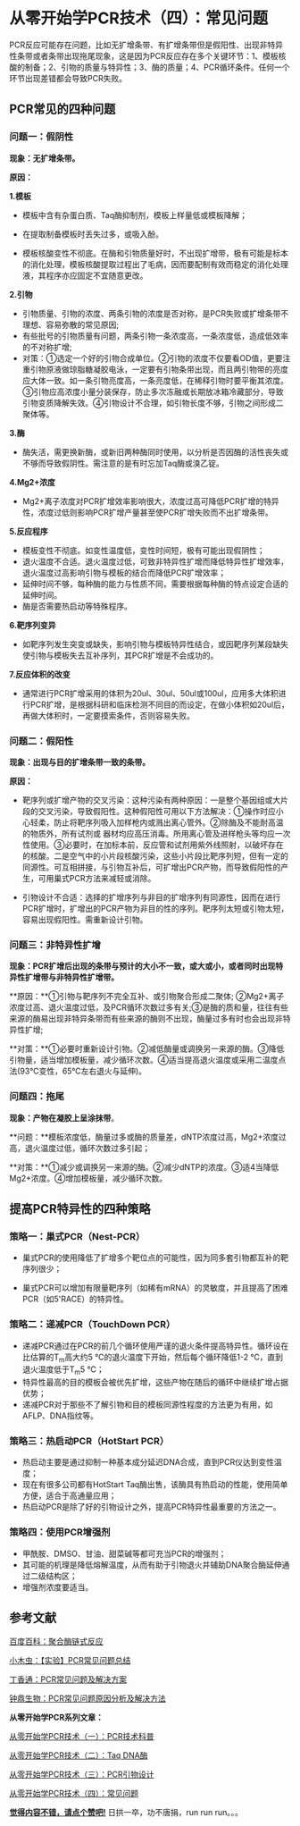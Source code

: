 # 从零开始学PCR技术（四）：常见问题

PCR反应可能存在问题，比如无扩增条带、有扩增条带但是假阳性、出现非特异性条带或者条带出现拖尾现象，这是因为PCR反应存在多个关键环节：1、模板核酸的制备；2、引物的质量与特异性；3、酶的质量；4、PCR循环条件。任何一个环节出现差错都会导致PCR失败。

## PCR常见的四种问题

### 问题一：假阴性

**现象：无扩增条带。**

**原因：**

**1.模板**

* 模板中含有杂蛋白质、Taq酶抑制剂，模板上样量低或模板降解；

* 在提取制备模板时丢失过多，或吸入酚。

* 模板核酸变性不彻底。在酶和引物质量好时，不出现扩增带，极有可能是标本的消化处理，模板核酸提取过程出了毛病，因而要配制有效而稳定的消化处理液，其程序亦应固定不宜随意更改。

**2.引物**

* 引物质量、引物的浓度、两条引物的浓度是否对称，是PCR失败或扩增条带不理想、容易弥散的常见原因; 
* 有些批号的引物质量有问题，两条引物一条浓度高，一条浓度低，造成低效率的不对称扩增; 
* 对策：①选定一个好的引物合成单位。②引物的浓度不仅要看OD值，更要注重引物原液做琼脂糖凝胶电泳，一定要有引物条带出现，而且两引物带的亮度应大体一致。如一条引物亮度高，一条亮度低，在稀释引物时要平衡其浓度。③引物应高浓度小量分装保存，防止多次冻融或长期放冰箱冷藏部分，导致引物变质降解失效。④引物设计不合理，如引物长度不够，引物之间形成二聚体等。

**3.酶**

* 酶失活，需更换新酶，或新旧两种酶同时使用，以分析是否因酶的活性丧失或不够而导致假阴性。需注意的是有时忘加Taq酶或溴乙锭。

**4.Mg2+浓度**

* Mg2+离子浓度对PCR扩增效率影响很大，浓度过高可降低PCR扩增的特异性，浓度过低则影响PCR扩增产量甚至使PCR扩增失败而不出扩增条带。

**5.反应程序**

* 模板变性不彻底。如变性温度低，变性时间短，极有可能出现假阴性；
* 退火温度不合适。退火温度过低，可致非特异性扩增而降低特异性扩增效率，退火温度过高影响引物与模板的结合而降低PCR扩增效率；
* 延伸时间不够，每种酶的能力与性质不同，需要根据每种酶的特点设定合适的延伸时间。
* 酶是否需要热启动等特殊程序。

**6.靶序列变异**

* 如靶序列发生突变或缺失，影响引物与模板特异性结合，或因靶序列某段缺失使引物与模板失去互补序列，其PCR扩增是不会成功的。

**7.反应体积的改变**

* 通常进行PCR扩增采用的体积为20ul、30ul、50ul或100ul，应用多大体积进行PCR扩增，是根据科研和临床检测不同目的而设定，在做小体积如20ul后，再做大体积时，一定要摸索条件，否则容易失败。

### 问题二：假阳性

**现象：出现与目的扩增条带一致的条带。**

**原因：**

* 靶序列或扩增产物的交叉污染：这种污染有两种原因：一是整个基因组或大片段的交叉污染，导致假阳性。这种假阳性可用以下方法解决：①操作时应小心轻柔，防止将靶序列吸入加样枪内或溅出离心管外。②除酶及不能耐高温的物质外，所有试剂或 器材均应高压消毒。所用离心管及进样枪头等均应一次性使用。③必要时，在加标本前，反应管和试剂用紫外线照射，以破坏存在的核酸。二是空气中的小片段核酸污染，这些小片段比靶序列短，但有一定的同源性。可互相拼接，与引物互补后，可扩增出PCR产物，而导致假阳性的产生，可用巢式PCR方法来减轻或消除。

* 引物设计不合适：选择的扩增序列与非目的扩增序列有同源性，因而在进行PCR扩增时，扩增出的PCR产物为非目的性的序列。靶序列太短或引物太短，容易出现假阳性。需重新设计引物。

### 问题三：非特异性扩增

**现象：PCR扩增后出现的条带与预计的大小不一致，或大或小，或者同时出现特异性扩增带与非特异性扩增带。**

**原因：**①引物与靶序列不完全互补、或引物聚合形成二聚体; ②Mg2+离子浓度过高、退火温度过低，及PCR循环次数过多有关;③是酶的质和量，往往有些来源的酶易出现非特异条带而有些来源的酶则不出现，酶量过多有时也会出现非特异性扩增; 

**对策：**①必要时重新设计引物。②减低酶量或调换另一来源的酶。③降低引物量，适当增加模板量，减少循环次数。④适当提高退火温度或采用二温度点法(93℃变性，65℃左右退火与延伸)。

### 问题四：拖尾

**现象：产物在凝胶上呈涂抹带**。

**问题：**模板浓度低，酶量过多或酶的质量差，dNTP浓度过高，Mg2+浓度过高，退火温度过低，循环次数过多引起；

**对策：**①减少或调换另一来源的酶。②减少dNTP的浓度。③适4当降低Mg2+浓度。④增加模板量，减少循环次数。

## 提高PCR特异性的四种策略

### 策略一：巢式PCR（Nest-PCR）

* 巢式PCR的使用降低了扩增多个靶位点的可能性，因为同多套引物都互补的靶序列很少；

* 巢式PCR可以增加有限量靶序列（如稀有mRNA）的灵敏度，并且提高了困难PCR（如5'RACE）的特异性。

### 策略二：递减PCR（TouchDown PCR）

* 递减PCR通过在PCR的前几个循环使用严谨的退火条件提高特异性。循环设在比估算的T<sub>m</sub>高大约5 ℃的退火温度下开始，然后每个循环降低1-2 ℃，直到退火温度低于T<sub>m</sub>5 ℃；
* 特异性最高的目的模板会被优先扩增，这些产物在随后的循环中继续扩增占据优势；
* 递减PCR对于那些不了解引物和目的模板同源性程度的方法更为有用，如AFLP、DNA指纹等。

### 策略三：热启动PCR（HotStart PCR）

* 热启动主要是通过抑制一种基本成分延迟DNA合成，直到PCR仪达到变性温度；
* 现在有很多公司都有HotStart Taq酶出售，该酶具有热启动的性能，使用简单方便，适合于高通量应用；
* 热启动PCR是除了好的引物设计之外，提高PCR特异性最重要的方法之一。

### 策略四：使用PCR增强剂

* 甲酰胺、DMSO、甘油、甜菜碱等都可充当PCR的增强剂；
* 其可能的机理是降低熔解温度，从而有助于引物退火并辅助DNA聚合酶延伸通过二级结构区；
* 增强剂浓度要适当。

## 参考文献

[百度百科：聚合酶链式反应](https://baike.baidu.com/item/%E8%81%9A%E5%90%88%E9%85%B6%E9%93%BE%E5%BC%8F%E5%8F%8D%E5%BA%94/555320?fromtitle=PCR&fromid=9806&fr=aladdin)

[小木虫：【实验】PCR常见问题总结](http://muchong.com/html/200507/103133.html)

[丁香通：PCR常见问题及解决方案](https://www.biomart.cn/experiment/430/457/741/36114.htm)

[钟鼎生物：PCR常见问题原因分析及解决方法](http://www.zoonbio.com/molecular/PCR-solutions.html)

**从零开始学PCR系列文章：**

[从零开始学PCR技术（一）：PCR技术科普](https://zhuanlan.zhihu.com/p/319757338)

[从零开始学PCR技术（二）：Taq DNA酶](https://zhuanlan.zhihu.com/p/319408322)

[从零开始学PCR技术（三）：PCR引物设计](https://zhuanlan.zhihu.com/p/322323091)

[从零开始学PCR技术（四）：常见问题](https://zhuanlan.zhihu.com/p/324396902)

**[觉得内容不错，请点个赞吧!](https://www.zhihu.com/people/jianzuoyi)** 日拱一卒，功不唐捐，run run run。。。